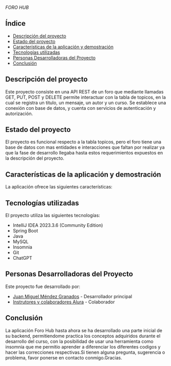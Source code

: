<em> FORO HUB </em>
## Índice

- [Descripción del proyecto](#descripción-del-proyecto)
- [Estado del proyecto](#estado-del-proyecto)
- [Características de la aplicación y demostración](#características-de-la-aplicación-y-demostración)
- [Tecnologías utilizadas](#tecnologías-utilizadas)
- [Personas Desarrolladoras del Proyecto](#personas-desarrolladoras-del-proyecto)
- [Conclusión](#conclusión)

## Descripción del proyecto

Este proyecto consiste en una API REST de un foro que mediante llamadas GET, PUT, POST y DELETE permite interactuar con la tabla de topicos, en la cual se registra un titulo, un mensaje, un autor y un curso. Se establece una conexión con base de datos, y cuenta con servicios de autenticación y autorización.



## Estado del proyecto

El proyecto es funcional respecto a la tabla topicos, pero el foro tiene una base de datos con mas entidades e interacciones que faltan por realizar ya que la fase de desarrollo llegaba hasta estos requerimientos expuestos en la descripción del proyecto.

## Características de la aplicación y demostración

La aplicación ofrece las siguientes características:
  
  
## Tecnologías utilizadas

El proyecto utiliza las siguientes tecnologías:
- IntelliJ IDEA 2023.3.6 (Community Edition)
- Spring Boot
- Java
- MySQL
- Insomnia
- Git
- ChatGPT

## Personas Desarrolladoras del Proyecto

Este proyecto fue desarrollado por:

- [Juan Miguel Méndez Granados](#) - Desarrollador principal
- [Instrutores y colaboradores Alura](#) - Colaborador

## Conclusión

La aplicación Foro Hub hasta ahora se ha desarrollado una parte inicial de su backend, permitiendome practica los conceptos adquiridos durante el desarrollo del curso, con la posibilidad de usar una herramienta como insomnia que me permitio aprender a diferenciar los diferentes codigos y hacer las correcciones respectivas.Si tienen alguna pregunta, sugerencia o problema, favor ponerse en contacto conmigo.Gracias.
